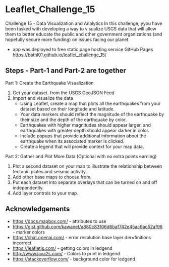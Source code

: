# Leaflet_Challenge_15
Challenge 15 - Data Visualization and Analytics
In this challenge, yyou have been tasked with developing a way to visualize USGS data that will allow them to better educate the public 
and other government organizations (and hopefully secure more funding) on issues facing our planet.

* app was deployed to free static page hosting service GitHub Pages
     https://bathl01.github.io/leaflet_challenge_15/
## Steps - Part-1 and Part-2 are together
Part 1: Create the Earthquake Visualization
1. Get your dataset. from the USGS GeoJSON Feed
2. Import and visualize the data
   * Using Leaflet, create a map that plots all the earthquakes from your dataset based on their longitude and latitude.
   * Your data markers should reflect the magnitude of the earthquake by their size and the depth of the earthquake by color.
   * Earthquakes with higher magnitudes should appear larger, and earthquakes with greater depth should appear darker in color.
   * Include popups that provide additional information about the earthquake when its associated marker is clicked.
   * Create a legend that will provide context for your map data.

Part 2: Gather and Plot More Data (Optional with no extra points earning)
1. Plot a second dataset on your map to illustrate the relationship between tectonic plates and seismic activity.
2. Add other base maps to choose from.
3. Put each dataset into separate overlays that can be turned on and off independently.
4. Add layer controls to your map.
   
## Acknowledgements
* https://docs.mapbox.com/ - attributes to use
* https://gist.github.com/kawanet/a880c83f06d6baf742e45ac9ac52af96 - marker colors
* https://chat.openai.com/ - error resolution base layer der=finitions incorrect
* https://leafletjs.com/ - getting colors in ledgend
* http://www.java2s.com/ - Colors to print in ledgend
* https://stackoverflow.com/ - background color for ledgend
